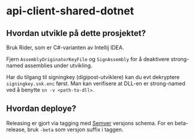 # api-client-shared-dotnet

## Hvordan utvikle på dette prosjektet?
Bruk Rider, som er C#-varianten av Intellij IDEA.

Fjern `AssemblyOriginatorKeyFile` og `SignAssembly` for å deaktivere strong-named assemblies under utvikling. 

Har du tilgang til signingkey (digipost-utviklere) kan du evt dekryptere `signingkey.snk.enc` først. 
Man kan verifisere at DLL-en er strong-named ved å benytte `sn -v <path-to-dll>`.
 

## Hvordan deploye?
Releasing er gjort via tagging med [Semver](http://semver.org) versjons schema. For en beta-release, bruk `-beta` som versjon suffix i taggen.
